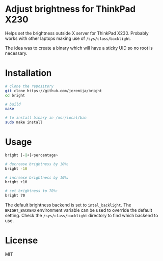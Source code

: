 # Adjust brightness for ThinkPad X230

Helps set the brightness outside X server for ThinkPad X230. Probably works
with other laptops making use of `/sys/class/backlight`.

The idea was to create a binary which will have a sticky UID so no root is
necessary.

# Installation

```bash
# clone the repository
git clone https://github.com/jeremija/bright
cd bright

# build
make

# to install binary in /usr/local/bin
sudo make install
```

# Usage

```bash
bright [-|+]<percentage>

# decrease brightness by 10%:
bright -10

# increase brightness by 10%:
bright +10

# set brightness to 70%:
bright 70
```

The default brightness backend is set to `intel_backlight`. The
`BRIGHT_BACKEND` environment variable can be used to override the default
setting. Check the `/sys/class/backlight` directory to find which backend to
use.

# License

MIT
